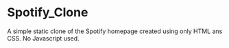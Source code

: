 # Spotify_Clone
A simple static clone of the Spotify homepage created using only HTML ans CSS. No Javascript used.
